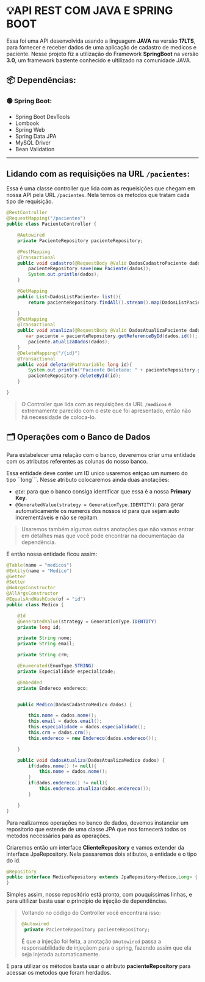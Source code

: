 # **💡API REST COM JAVA E SPRING BOOT**
Essa foi uma API desenvolvida usando a linguagem **JAVA** na versão **17LTS**, para fornecer e receber dados de uma aplicação de cadastro de medicos e paciente. Nesse projeto fiz a utilização do Framework **SpringBoot** na versão **3.0**, um framework bastente conhecido e ultilizado na comunidade JAVA.

## 📦 **Dependências:**
### 🟢 **Spring Boot**:
- Spring Boot DevTools
- Lombook
- Spring Web
- Spring Data JPA
- MySQL Driver
- Bean Validation
----------------------------------------------------------------

## **Lidando com as requisições na URL ``/pacientes``:**
Essa é uma classe controller que lida com as requeisições que chegam em nossa API pela URL ```/pacientes```. Nela temos os metodos que tratam cada tipo de requisição.
````JAVA
@RestController
@RequestMapping("/pacientes")
public class PacienteController {

    @Autowired
    private PacienteRepository pacienteRepository;

    @PostMapping
    @Transactional
    public void cadastro(@RequestBody @Valid DadosCadastroPaciente dados){
        pacienteRepository.save(new Paciente(dados));
        System.out.println(dados);
    }

    @GetMapping
    public List<DadosListPaciente> list(){
        return pacienteRepository.findAll().stream().map(DadosListPaciente::new).toList();

    }
    @PutMapping
    @Transactional
    public void atualiza(@RequestBody @Valid DadosAtualizaPaciente dados){
       var paciente = pacienteRepository.getReferenceById(dados.id());
        paciente.atualizaDados(dados);
    }
    @DeleteMapping("/{id}")
    @Transactional
    public void deleta(@PathVariable long id){
        System.out.println("Paciente Deletado: " + pacienteRepository.getReferenceById(id).getNome());
        pacienteRepository.deleteById(id);
    }

}
````

>O Controller que lida com as requisições da URL **````/medicos````** é extremamente parecido com o este que foi apresentado, então não há necessidade de coloca-lo.

## **🗂 Operações com o Banco de Dados**

Para estabelecer uma relação com o banco, deveremos criar uma entidade com os atributos referentes as colunas do nosso banco.

Essa entidade deve conter um ID unico usaremos entçao um numero do tipo ``long```. Nesse atributo colocaremos ainda duas anotações:

- ``@Id``: para que o banco consiga identificar que essa é a nossa **Primary Key**.
- ``@GeneratedValue(strategy = GenerationType.IDENTITY)``: para gerar automaticamente os numeros dos nossos id para que sejam auto incrementáveis e não se repitam.

> Usaremos também algumas outras anotações que não vamos entrar em detalhes mas que você pode encontrar na documentação da dependência.

E então nossa entidade ficou assim:

````JAVA
@Table(name = "medicos")
@Entity(name = "Medico")
@Getter
@Setter
@NoArgsConstructor
@AllArgsConstructor
@EqualsAndHashCode(of = "id")
public class Medico {

    @Id
    @GeneratedValue(strategy = GenerationType.IDENTITY)
    private long id;

    private String nome;
    private String email;

    private String crm;

    @Enumerated(EnumType.STRING)
    private Especialidade especialidade;

    @Embedded
    private Endereco endereco;


    public Medico(DadosCadastroMedico dados) {

        this.nome = dados.nome();
        this.email = dados.email();
        this.especialidade = dados.especialidade();
        this.crm = dados.crm();
        this.endereco = new Endereco(dados.endereco());

    }

    public void dadosAtualiza(DadosAtualizaMedico dados) {
        if(dados.nome() != null){
            this.nome = dados.nome();
        }
        if(dados.endereco() != null){
            this.endereco.atualiza(dados.endereco());
        }

    }
}

````
Para realizarmos operações no banco de dados, devemos instanciar um repositorio que estende de uma classe JPA que nos fornecerá todos os metodos necessários para as operações.

Criaremos então um interface **ClienteRepository** 
e vamos extender da interface JpaRepository. Nela passaremos dois atibutos, a entidade e o tipo do id.


````JAVA
@Repository
public interface MedicoRepository extends JpaRepository<Medico,Long> {
}

````

Simples assim, nosso repositório está pronto, com pouquíssimas linhas, e para ultilizar basta usar o princípio de injeção de dependências.

> Voltando no código do Controller você encontrará isso:
>````JAVA
>@Autowired
>  private PacienteRepository pacienteRepository;
>````
>É que a injeção foi feita, a anotação ``@Autowired`` passa a responsabilidade de injeçãom para o spring, fazendo assim que ela seja injetada automaticamente.

E para utilizar os métodos basta usar o atributo **pacienteRepository** para acessar os metodos que foram herdados.
